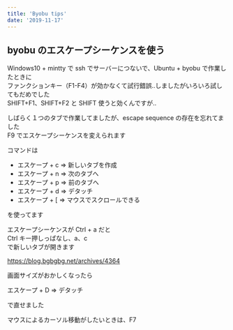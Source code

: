 ```yaml
---
title: 'Byobu tips'
date: '2019-11-17'
---
```


## byobu のエスケープシーケンスを使う

Windows10 + mintty で ssh でサーバーにつないで、Ubuntu + byobu で作業したときに  
ファンクションキー（F1-F4）が効かなくて試行錯誤..しましたがいろいろ試してもだめでした  
SHIFT+F1、SHIFT+F2 と SHIFT 使うと効くんですが..

しばらく１つのタブで作業してましたが、escape sequence の存在を忘れてました  
F9 でエスケープシーケンスを変えられます

コマンドは

- エスケープ + c => 新しいタブを作成
- エスケープ + n => 次のタブへ
- エスケープ + p => 前のタブへ
- エスケープ + d => デタッチ
- エスケープ + [ => マウスでスクロールできる

を使ってます

エスケープシーケンスが Ctrl + a だと  
Ctrl キー押しっぱなし、a、c  
で新しいタブが開きます

https://blog.bgbgbg.net/archives/4364

画面サイズがおかしくなったら

エスケープ + D => デタッチ

で直せました

マウスによるカーソル移動がしたいときは、F7
